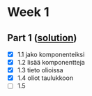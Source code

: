 # Week 1

## Part 1 ([solution](e1-5))

- [x] 1.1 jako komponenteiksi
- [x] 1.2 lisää komponentteja
- [x] 1.3 tieto olioissa
- [x] 1.4 oliot taulukkoon
- [ ] 1.5
